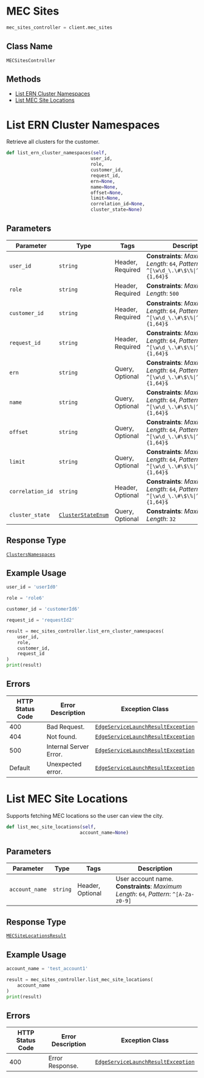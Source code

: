 # MEC Sites

```python
mec_sites_controller = client.mec_sites
```

## Class Name

`MECSitesController`

## Methods

* [List ERN Cluster Namespaces](../../doc/controllers/mec-sites.md#list-ern-cluster-namespaces)
* [List MEC Site Locations](../../doc/controllers/mec-sites.md#list-mec-site-locations)


# List ERN Cluster Namespaces

Retrieve all clusters for the customer.

```python
def list_ern_cluster_namespaces(self,
                               user_id,
                               role,
                               customer_id,
                               request_id,
                               ern=None,
                               name=None,
                               offset=None,
                               limit=None,
                               correlation_id=None,
                               cluster_state=None)
```

## Parameters

| Parameter | Type | Tags | Description |
|  --- | --- | --- | --- |
| `user_id` | `string` | Header, Required | **Constraints**: *Maximum Length*: `64`, *Pattern*: `^[\w\d_\.\#\$\%\|^\&\*\@\!\-]{1,64}$` |
| `role` | `string` | Header, Required | **Constraints**: *Maximum Length*: `500` |
| `customer_id` | `string` | Header, Required | **Constraints**: *Maximum Length*: `64`, *Pattern*: `^[\w\d_\.\#\$\%\|^\&\*\@\!\-]{1,64}$` |
| `request_id` | `string` | Header, Required | **Constraints**: *Maximum Length*: `64`, *Pattern*: `^[\w\d_\.\#\$\%\|^\&\*\@\!\-]{1,64}$` |
| `ern` | `string` | Query, Optional | **Constraints**: *Maximum Length*: `64`, *Pattern*: `^[\w\d_\.\#\$\%\|^\&\*\@\!\-]{1,64}$` |
| `name` | `string` | Query, Optional | **Constraints**: *Maximum Length*: `64`, *Pattern*: `^[\w\d_\.\#\$\%\|^\&\*\@\!\-]{1,64}$` |
| `offset` | `string` | Query, Optional | **Constraints**: *Maximum Length*: `64`, *Pattern*: `^[\w\d_\.\#\$\%\|^\&\*\@\!\-]{1,64}$` |
| `limit` | `string` | Query, Optional | **Constraints**: *Maximum Length*: `64`, *Pattern*: `^[\w\d_\.\#\$\%\|^\&\*\@\!\-]{1,64}$` |
| `correlation_id` | `string` | Header, Optional | **Constraints**: *Maximum Length*: `64`, *Pattern*: `^[\w\d_\.\#\$\%\|^\&\*\@\!\-]{1,64}$` |
| `cluster_state` | [`ClusterStateEnum`](../../doc/models/cluster-state-enum.md) | Query, Optional | **Constraints**: *Maximum Length*: `32` |

## Response Type

[`ClustersNamespaces`](../../doc/models/clusters-namespaces.md)

## Example Usage

```python
user_id = 'userId0'

role = 'role6'

customer_id = 'customerId6'

request_id = 'requestId2'

result = mec_sites_controller.list_ern_cluster_namespaces(
    user_id,
    role,
    customer_id,
    request_id
)
print(result)
```

## Errors

| HTTP Status Code | Error Description | Exception Class |
|  --- | --- | --- |
| 400 | Bad Request. | [`EdgeServiceLaunchResultException`](../../doc/models/edge-service-launch-result-exception.md) |
| 404 | Not found. | [`EdgeServiceLaunchResultException`](../../doc/models/edge-service-launch-result-exception.md) |
| 500 | Internal Server Error. | [`EdgeServiceLaunchResultException`](../../doc/models/edge-service-launch-result-exception.md) |
| Default | Unexpected error. | [`EdgeServiceLaunchResultException`](../../doc/models/edge-service-launch-result-exception.md) |


# List MEC Site Locations

Supports fetching MEC locations so the user can view the city.

```python
def list_mec_site_locations(self,
                           account_name=None)
```

## Parameters

| Parameter | Type | Tags | Description |
|  --- | --- | --- | --- |
| `account_name` | `string` | Header, Optional | User account name.<br>**Constraints**: *Maximum Length*: `64`, *Pattern*: `^[A-Za-z0-9]` |

## Response Type

[`MECSiteLocationsResult`](../../doc/models/mec-site-locations-result.md)

## Example Usage

```python
account_name = 'test_account1'

result = mec_sites_controller.list_mec_site_locations(
    account_name
)
print(result)
```

## Errors

| HTTP Status Code | Error Description | Exception Class |
|  --- | --- | --- |
| 400 | Error Response. | [`EdgeServiceLaunchResultException`](../../doc/models/edge-service-launch-result-exception.md) |

